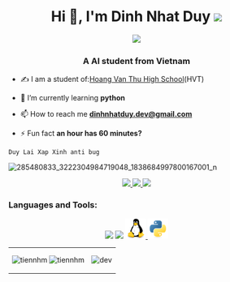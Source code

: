 <h1 align="center">Hi 🌱, I'm Dinh Nhat Duy <img src="https://media.giphy.com/media/mGcNjsfWAjY5AEZNw6/giphy.gif" width="50"></h2></h1>
<div>
<p align="center"><img src="https://img.icons8.com/color/48/000000/vietnam-circular.png"/></p>
<h3 align="center"> A AI student from Vietnam </h3>

- ✍ I am a student of:[Hoang Van Thu High School](c3hoangvanthu.quangngai.edu.vn)(HVT)

- 🌱 I’m currently learning **python**

- 📫 How to reach me **dinhnhatduy.dev@gmail.com**

- ⚡ Fun fact **an hour has 60 minutes?**

```
Duy Lai Xap Xinh anti bug
```
![285480833_3222304984719048_1838684997800167001_n](https://user-images.githubusercontent.com/112327856/187076834-2d6c7c50-2f8a-498c-995d-6c5a7c5a122b.jpg)


<p align="center">
  </a>
  <a href="https://www.facebook.com/nhatduypc" alt="Facebook">
    <img src="https://img.icons8.com/fluent/48/000000/facebook-new.png" target="_blank" />
  </a> 
  <a href="https://github.com/chickencoder004" alt="Github">
    <img src="https://img.icons8.com/fluent/48/000000/github.png"/>
  </a>
  <a href="mailto:dinhnhatduy.dev@gmail.com" alt="Email">
    <img src="https://img.icons8.com/fluent/48/000000/mailing.png"/>
  </a>
</p>

<h3 align="left">Languages and Tools:</h3>
<p align="center">
  <img src="https://img.icons8.com/color/48/000000/visual-studio-code-2019.png"/>
  <img src="https://img.icons8.com/color/48/000000/visual-studio-2019.png"/>
  <a href="https://www.linux.org/" target="_blank"> <img src="https://raw.githubusercontent.com/devicons/devicon/master/icons/linux/linux-original.svg" alt="linux" width="40" height="40" /> </a>
  <a href="https://www.python.org" target="_blank"> <img src="https://raw.githubusercontent.com/devicons/devicon/master/icons/python/python-original.svg" alt="python" width="40" height="40" /> </a>
</p>

<table style="width:100%;">
  <tr>
    <td>
      <img src="https://github-readme-stats.vercel.app/api/top-langs/?username=tiennhm&bg_color=FFFFFF00&text_color=179fa3&layout=compact&hide=CSS&langs_count=10&custom_title=Top%20ngôn%20ngữ%20được%20dùng" alt="tiennhm" width="100%"/>
      <img src="https://github-readme-stats.vercel.app/api?username=tiennhm&bg_color=FFFFFF00&text_color=179fa3&show_icons=true&count_private=true&include_all_commits=true&custom_title=Hoạt%20động%20trên%20Github" alt="tiennhm" width="100%"/>
    </td>
    <td>
      <p align="center"> 
        <img src="https://cdn.dribbble.com/users/1059583/screenshots/4171367/coding-freak.gif" alt="dev" width="100%"/>
      </p>
    </td>
  </tr>
</table>

